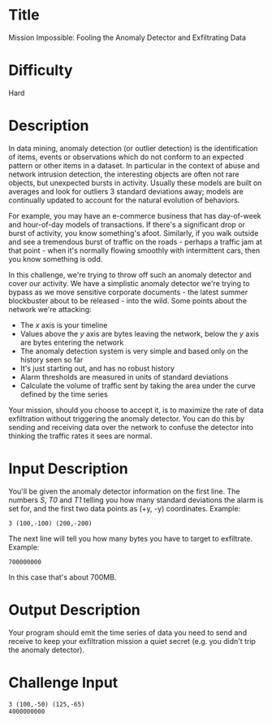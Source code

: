 # Title

Mission Impossible: Fooling the Anomaly Detector and Exfiltrating Data

# Difficulty

Hard

# Description

In data mining, anomaly detection (or outlier detection) is the identification of items, events or observations which do not conform to an expected pattern or other items in a dataset. In particular in the context of abuse and network intrusion detection, the interesting objects are often not rare objects, but unexpected bursts in activity. Usually these models are built on averages and look for outliers 3 standard deviations away; models are continually updated to account for the natural evolution of behaviors. 

For example, you may have an e-commerce business that has day-of-week and hour-of-day models of transactions. If there's a significant drop or burst of activity, you know something's afoot. Similarly, if you walk outside and see a tremendous burst of traffic on the roads - perhaps a traffic jam at that point - when it's normally flowing smoothly with intermittent cars, then you know something is odd. 

In this challenge, we're trying to throw off such an anomaly detector and cover our activity. We have a simplistic anomaly detector we're trying to bypass as we move sensitive corporate documents - the latest summer blockbuster about to be released - into the wild. Some points about the network we're attacking:

* The *x* axis is your timeline
* Values above the *y* axis are bytes leaving the network, below the *y* axis are bytes entering the network
* The anomaly detection system is very simple and based only on the history seen so far
* It's just starting out, and has no robust history
* Alarm thresholds are measured in units of standard deviations
* Calculate the volume of traffic sent by taking the area under the curve defined by the time series 

Your mission, should you choose to accept it, is to maximize the rate of data exfiltration without triggering the anomaly detector. You can do this by sending and receiving data over the network to confuse the detector into thinking the traffic rates it sees are normal. 

# Input Description

You'll be given the anomaly detector information on the first line. The numbers *S*, *T0* and *T1* telling you how many standard deviations the alarm is set for, and the first two data points as (+y, -y) coordinates. Example:

    3 (100,-100) (200,-200)

The next line will tell you how many bytes you have to target to exfiltrate. Example:

    700000000

In this case that's about 700MB. 

# Output Description

Your program should emit the time series of data you need to send and receive to keep your exfiltration mission a quiet secret (e.g. you didn't trip the anomaly detector). 

# Challenge Input

    3 (100,-50) (125,-65)
    4000000000
